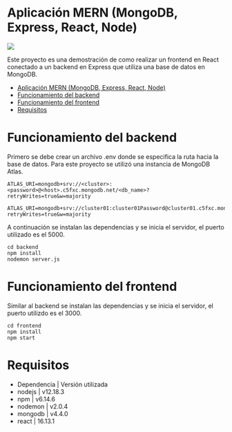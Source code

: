 # Aplicación MERN (MongoDB, Express, React, Node)

![](https://firebasestorage.googleapis.com/v0/b/eedh-mern-test.appspot.com/o/mern.png?alt=media&token=7ec89300-78d7-4da2-8dfc-8662877af486)

Este proyecto es una demostración de como realizar un frontend en React conectado a un backend en Express que utiliza una base de datos en MongoDB.

- [Aplicación MERN (MongoDB, Express, React, Node)](#aplicación-mern-mongodb-express-react-node)
- [Funcionamiento del backend](#funcionamiento-del-backend)
- [Funcionamiento del frontend](#funcionamiento-del-frontend)
- [Requisitos](#requisitos)

# Funcionamiento del backend

Primero se debe crear un archivo .env donde se especifica la ruta hacia la base de datos. Para este proyecto se utilizó una instancia de MongoDB Atlas.

```
ATLAS_URI=mongodb+srv://<cluster>:<password>@<host>.c5fxc.mongodb.net/<db_name>?retryWrites=true&w=majority

ATLAS_URI=mongodb+srv://cluster01:cluster01Password@cluster01.c5fxc.mongodb.net/db_mp?retryWrites=true&w=majority
```

A continuación se instalan las dependencias y se inicia el servidor, el puerto utilizado es el 5000.

```
cd backend
npm install
nodemon server.js
```

# Funcionamiento del frontend

Similar al backend se instalan las dependencias y se inicia el servidor, el puerto utilizdo es el 3000.

```
cd frontend
npm install
npm start
```

# Requisitos

- Dependencia   | Versión utilizada
- nodejs        | v12.18.3
- npm           | v6.14.6
- nodemon       | v2.0.4
- mongodb       | v4.4.0
- react         | 16.13.1